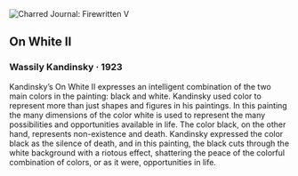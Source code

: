 <div class="artwork-of-the-day">
  <div class="container">
    <div class="img-wrapper">
      <img
        src="https://uploads5.wikiart.org/images/wassily-kandinsky/on-white-ii-1923.jpg!Large.jpg"
        alt="Charred Journal: Firewritten V" />
    </div>
    <div class="artwork-detail">
      <div class="artwork-origin"> 
        <h2 class="artwork-name">On White II</h2>
        <h3 class="artist">
          Wassily Kandinsky
                    ·  1923
        </h3>
      </div>
      <p class="description">
        <span class="artwork-description-text ng-binding" ng-bind-html="viewModel.ArtworkOfTheDay.Description | unsafe">Kandinsky’s On White II expresses an intelligent combination of the two main colors in the painting: black and white. Kandinsky used color to represent more than just shapes and figures in his paintings. In this painting the many dimensions of the color white is used to represent the many possibilities and opportunities available in life. The color black, on the other hand, represents non-existence and death. Kandinsky expressed the color black as the silence of death, and in this painting, the black cuts through the white background with a riotous effect, shattering the peace of the colorful combination of colors, or as it were, opportunities in life.</span>
                        <div class="text-shadow-container" ng-show="showShadow" style=""></div>
      </p>
    </div>
  </div>

</div>
